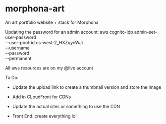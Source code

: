 # morphona-art
An art portfolio website + stack for Morphona


Updating the password for an admin account: aws cognito-idp admin-set-user-password \
  --user-pool-id us-west-2_HXZqyoWJi \
  --username <username> \
  --password <password> \
  --permanent


All aws resources are on my @live account

To Do:
- Update the upload link to create a thumbnail version and store the image 
- Add in CLoudFront for CDNs
- Update the actual sites or something to use the CDN


- Front End: create everything lol